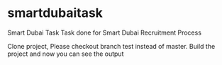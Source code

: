 # smartdubaitask
Smart Dubai Task
Task done for Smart Dubai Recruitment Process

Clone project, 
Please checkout branch test instead of master.
Build the project and now you can see the output

